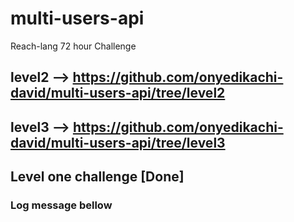 # multi-users-api
Reach-lang 72 hour Challenge

## level2 --> https://github.com/onyedikachi-david/multi-users-api/tree/level2
## level3 --> https://github.com/onyedikachi-david/multi-users-api/tree/level3


## Level one challenge [Done]

### Log message bellow

<!-- ➔ Level 1 ($20)
      ◆ Write a program that allows multiple users to attach to the same contract.
          ● Define one (1) Participant to deploy the contract
          ● Define one (1) API participant
              ○ This allows multiple users to attach as Bob (Bobs)
          ● Create an array for the new users
          ● Create a function to reuse when creating new Bob users (Bobs).
              ○ This should include newTestAccount
              ○ This should include attaching the account to the backend
                  ◆ Be sure to attach to Alice’s contract information
              ○ Add only the address of each account to your users array
          ● This should be done in 2 files
              ○ index.rsh and index.mjs
          ● Console messages
              ○ Include a message when Alice is ready to accept Attachers
                  ◆ Alice should interact in an only block with this function
              ○ Include a message when you are creating new Bob users
              ○ Display your users array -->
<!-- #1 [internal] load build definition from Dockerfile
#1 sha256:e7b6e17114898b6232d8615e3e41e57dadf3821b87c9a7c3d5bed86cfe315854
#1 transferring dockerfile: 38B done
#1 DONE 0.0s

#2 [internal] load .dockerignore
#2 sha256:9e0e03c58215f7b32e94c55bc30b0bc7e0886d513334c0353d4a5fb212a91d91
#2 transferring context: 34B done
#2 DONE 0.0s

#3 [internal] load metadata for docker.io/reachsh/runner:0.1.11
#3 sha256:2053ff50adb62251da4a88ccb4b08b45a32f1c2042e08b65f8ecb2c5cd21f412
#3 DONE 0.0s

#6 [1/2] FROM docker.io/reachsh/runner:0.1.11
#6 sha256:1db9d00157f68f22bec4fbf6fc0231a1036d478eeeb01ef16a128a15f588a6f5
#6 DONE 0.0s

#5 [internal] load build context
#5 sha256:4d28d8d89952f443c5411c303b69500dbd760a776463d49af885fc1e62387eac
#5 transferring context: 3.48MB 2.5s done
#5 DONE 2.8s

#6 [1/2] FROM docker.io/reachsh/runner:0.1.11
#6 sha256:1db9d00157f68f22bec4fbf6fc0231a1036d478eeeb01ef16a128a15f588a6f5
#6 CACHED

#4 [2/2] COPY . /app
#4 sha256:fc1064788d0a9d1b052a5e432d5da7ea587c4cdea159b93544f5fdbd458d03ea
#4 DONE 16.8s

#7 exporting to image
#7 sha256:e8c613e07b0b7ff33893b694f7759a10d42e180f2b4dc349fb57dc6b71dcab00
#7 exporting layers
#7 exporting layers 9.4s done
#7 writing image sha256:b5e45545eed1ebf3de8d5912eedaa2905044508f2d3f3b09b447d74c8068f719
#7 writing image sha256:b5e45545eed1ebf3de8d5912eedaa2905044508f2d3f3b09b447d74c8068f719 0.0s done
#7 naming to docker.io/reachsh/reach-app-multi-users-api:0.1.11 0.0s done
#7 DONE 9.5s

Use 'docker scan' to run Snyk tests against images to find vulnerabilities and learn how to fix them
Creating reach-devnet-algo ... 
Creating reach-devnet-algo ... done
Creating 2022-07-23t14-55-33z-qbo2_reach-app-multi-users-api_run ... 
Creating 2022-07-23t14-55-33z-qbo2_reach-app-multi-users-api_run ... done

> index
> node --experimental-modules --unhandled-rejections=strict index.mjs

Creating deployer test account

        Contract was successfully deployed, contract info is: 3 -->
        
<!-- New user created...
New user created...
New user created...
New user created...
0: user address ==> "B5XN5OJXSDV2QPFAVU5KOEMVEKNZELCDQK3VR3HG5ZXINRUCOHM24WZJQA"
1: user address ==> "K4DLO4BT36ZDZGCQH35ESLHES7SLP6KKEFHPU44EDIQ54A523U6P2YPKIY"
2: user address ==> "UTBAHVNETXP532GJEQEBT433Q5NDD3BTPHHJBVVKBFGSRW7RNKOXWSC7FQ"
3: user address ==> "Z6FLNSX6T7WRAZRFNDUSKTE7573KDCVGOUNO7OJGVA4BAWMHI67MIVDMIQ"
 -->
